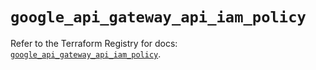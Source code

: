 # `google_api_gateway_api_iam_policy`

Refer to the Terraform Registry for docs: [`google_api_gateway_api_iam_policy`](https://registry.terraform.io/providers/hashicorp/google-beta/6.15.0/docs/resources/google_api_gateway_api_iam_policy).
